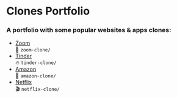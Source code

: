 # Clones Portfolio

### A portfolio with some popular websites & apps clones:

- [Zoom](https://zoom.us/) <br />
  📡 `zoom-clone/`
- [Tinder](https://tinder.com/) <br />
  🔥 `tinder-clone/`
- [Amazon](https://amazon.com/) <br />
  🛒 `amazon-clone/`
- [Netflix](https://www.netflix.com/) <br />
  🎬 `netflix-clone/`
